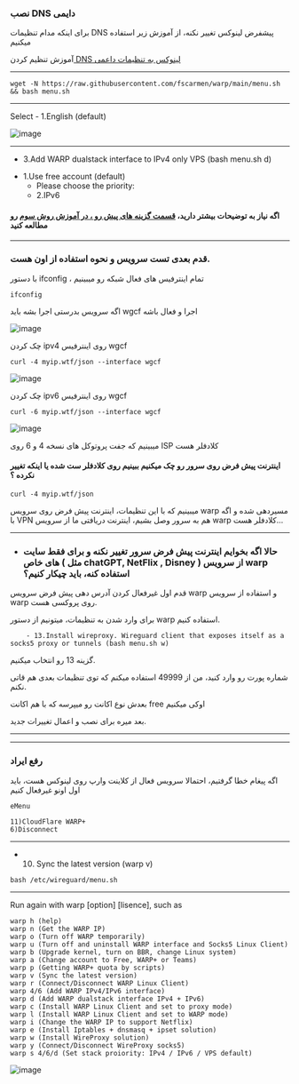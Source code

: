 ### نصب DNS دایمی

برای اینکه مدام تنظیمات DNS پیشفرض لینوکس تغییر نکنه، از آموزش زیر استفاده میکنیم

آموزش تنظیم کردن[ DNS لینوکس به تنظیمات داعمی](https://github.com/ExtremeDot/vpn_setups/tree/main/FullSteps/dns-permanent)
***

```
wget -N https://raw.githubusercontent.com/fscarmen/warp/main/menu.sh && bash menu.sh

```

***


Select - 1.English (default)

![image](https://user-images.githubusercontent.com/120102306/230782527-5d61d74d-a58a-45af-9f61-2985ae01afb8.png)

***

- 3.Add WARP dualstack interface to IPv4 only VPS (bash menu.sh d)

* 1.Use free account (default)
   *  Please choose the priority: 
    *  2.IPv6
 
#### اگه نیاز به توضیحات بیشتر دارید، [قسمت گزینه های پیش رو ، در آموزش روش سوم](https://github.com/ExtremeDot/vpn_setups/blob/main/FullSteps/WARP-Setup/Method-C.md#%DA%AF%D8%B2%DB%8C%D9%86%D9%87-%D9%87%D8%A7%DB%8C-%D9%BE%DB%8C%D8%B4-%D8%B1%D9%88) رو مطالعه کنید 
***

 ### قدم بعدی تست سرویس و نحوه استفاده از اون هست.
 
 با دستور ifconfig ، تمام اینترفیس های فعال شبکه رو میبینیم
 
 ```
 ifconfig
 ```
 
 اگه سرویس بدرستی اجرا بشه باید wgcf اجرا و فعال باشه
 
 ![image](https://user-images.githubusercontent.com/120102306/230782953-45106541-72ef-4b52-834f-434fe5b6b1a5.png)


چک کردن ipv4 روی اینترفیس wgcf

```
curl -4 myip.wtf/json --interface wgcf
```

![image](https://user-images.githubusercontent.com/120102306/230783031-a82d6d15-592d-429b-8f73-46890872e1a7.png)


چک کردن ipv6 روی اینترفیس wgcf

```
curl -6 myip.wtf/json --interface wgcf
```

![image](https://user-images.githubusercontent.com/120102306/230783075-14dfb1e0-7c39-4884-aca1-b4bc01216636.png)

   
  
  میبینیم که جفت پروتوکل های نسخه 4 و 6 روی ISP کلادفلر هست
  
  #### اینترنت پیش فرض روی سرور رو چک میکنیم ببینیم روی کلادفلر ست شده یا اینکه تغییر نکرده ؟
  
  ```
  curl -4 myip.wtf/json
  ```
  
  میبینیم که با این تنظیمات، اینترنت پیش فرض روی سرویس warp مسیردهی شده و اگه با VPN هم به سرور وصل بشیم، اینترنت دریافتی ما از سرویس warp کلادفلر هست...
  
  ***
  
  - ###  حالا اگه بخوایم اینترنت پیش فرض سرور تغییر نکنه و برای فقط سایت های خاص ( مثل chatGPT, NetFlix , Disney ) از سرویس warp استفاده کنه، باید چیکار کنیم؟
  
  
  قدم اول غیرفعال کردن آدرس دهی پیش فرض سرویس warp و استفاده از سرویس warp روی پروکسی هست.

برای وارد شدن به تنظیمات، میتونیم از دستور warp استفاده کنیم.
  
```
    - 13.Install wireproxy. Wireguard client that exposes itself as a socks5 proxy or tunnels (bash menu.sh w)
```

گزینه 13 رو انتخاب میکنیم.

شماره پورت رو وارد کنید، من از 49999 استفاده میکنم که توی تنظیمات بعدی هم قاتی نکنم.

بعدش نوع اکانت رو میپرسه که با هم اکانت free اوکی میکنیم

بعد میره برای نصب و اعمال تغییرات جدید.



      
***

  
  ***
  
  ### رفع ایراد


  اگه پیغام خطا گرفتیم، احتمالا سرویس فعال از کلاینت وارپ روی لینوکس هست، باید اول اونو غیرفعال کنیم
  
  ```
  eMenu
  
  11)CloudFlare WARP+
  6)Disconnect
  
```
 ***
 
 
  
  - 10. Sync the latest version (warp v) 
  
  ```
  bash /etc/wireguard/menu.sh
  
  ```
  ***


 Run again with warp [option] [lisence], such as
 
 ```
 warp h (help)
 warp n (Get the WARP IP)
 warp o (Turn off WARP temporarily)
 warp u (Turn off and uninstall WARP interface and Socks5 Linux Client)
 warp b (Upgrade kernel, turn on BBR, change Linux system)
 warp a (Change account to Free, WARP+ or Teams)
 warp p (Getting WARP+ quota by scripts)
 warp v (Sync the latest version)
 warp r (Connect/Disconnect WARP Linux Client)
 warp 4/6 (Add WARP IPv4/IPv6 interface)
 warp d (Add WARP dualstack interface IPv4 + IPv6)
 warp c (Install WARP Linux Client and set to proxy mode)
 warp l (Install WARP Linux Client and set to WARP mode)
 warp i (Change the WARP IP to support Netflix)
 warp e (Install Iptables + dnsmasq + ipset solution)
 warp w (Install WireProxy solution)
 warp y (Connect/Disconnect WireProxy socks5)
 warp s 4/6/d (Set stack proiority: IPv4 / IPv6 / VPS default)
 
 ```
 
![image](https://user-images.githubusercontent.com/120102306/230756511-9c976eed-0670-4b2c-885c-38281aea604f.png)


      
    
    
    
    
